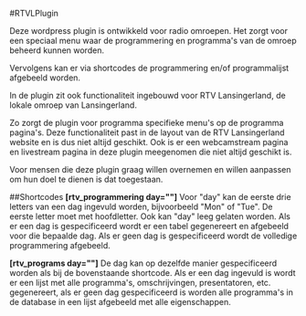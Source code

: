 #RTVLPlugin

Deze wordpress plugin is ontwikkeld voor radio omroepen.
Het zorgt voor een speciaal menu waar de programmering en programma's van de omroep beheerd kunnen worden. 

Vervolgens kan er via shortcodes de programmering en/of programmalijst afgebeeld worden.

In de plugin zit ook functionaliteit ingebouwd voor RTV Lansingerland, de lokale omroep van Lansingerland. 

Zo zorgt de plugin voor programma specifieke menu's op de programma pagina's. Deze functionaliteit past in de layout van de RTV Lansingerland website en is dus niet altijd geschikt. Ook is er een webcamstream pagina en livestream pagina in deze plugin meegenomen die niet altijd geschikt is.

Voor mensen die deze plugin graag willen overnemen en willen aanpassen om hun doel te dienen is dat toegestaan.

##Shortcodes
**[rtv_programmering day=""]** Voor "day" kan de eerste drie letters van een dag ingevuld worden, bijvoorbeeld "Mon" of "Tue". De eerste letter moet met hoofdletter. Ook kan "day" leeg gelaten worden. Als er een dag is gespecificeerd wordt er een tabel gegenereert en afgebeeld voor die bepaalde dag. Als er geen dag is gespecificeerd wordt de volledige programmering afgebeeld.

**[rtv_programs day=""]** De dag kan op dezelfde manier gespecificeerd worden als bij de bovenstaande shortcode. Als er een dag ingevuld is wordt er een lijst met alle programma's, omschrijvingen, presentatoren, etc. gegenereert, als er geen dag gespecificeerd is worden alle programma's in de database in een lijst afgebeeld met alle eigenschappen.